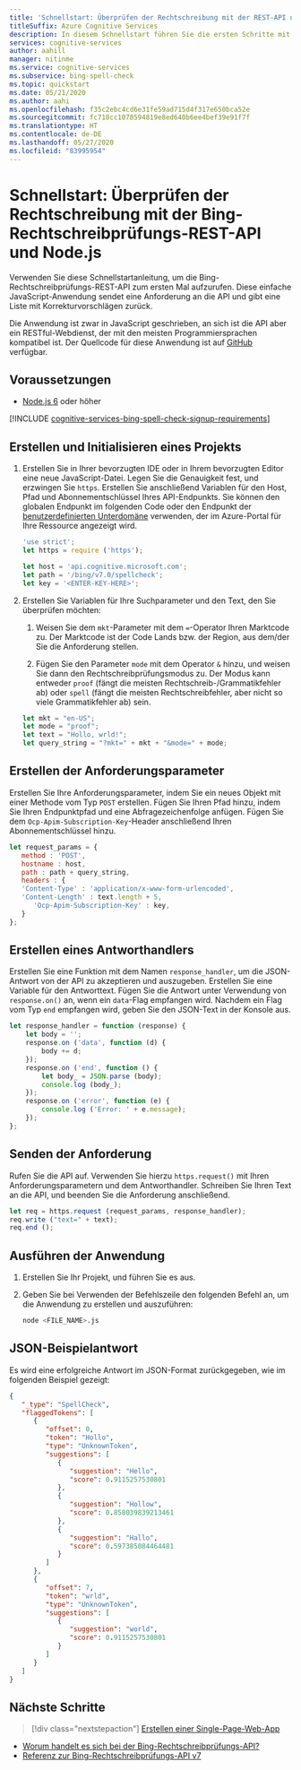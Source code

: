 ```yaml
---
title: 'Schnellstart: Überprüfen der Rechtschreibung mit der REST-API und Node.js – Bing-Rechtschreibprüfung'
titleSuffix: Azure Cognitive Services
description: In diesem Schnellstart führen Sie die ersten Schritte mit der Bing-Rechtschreibprüfungs-REST-API zum Überprüfen von Rechtschreibung und Grammatik durch.
services: cognitive-services
author: aahill
manager: nitinme
ms.service: cognitive-services
ms.subservice: bing-spell-check
ms.topic: quickstart
ms.date: 05/21/2020
ms.author: aahi
ms.openlocfilehash: f35c2ebc4cd6e31fe59ad715d4f317e650bca52e
ms.sourcegitcommit: fc718cc1078594819e8ed640b6ee4bef39e91f7f
ms.translationtype: HT
ms.contentlocale: de-DE
ms.lasthandoff: 05/27/2020
ms.locfileid: "83995954"
---
```

# <a name="quickstart-check-spelling-with-the-bing-spell-check-rest-api-and-nodejs"></a>Schnellstart: Überprüfen der Rechtschreibung mit der Bing-Rechtschreibprüfungs-REST-API und Node.js

Verwenden Sie diese Schnellstartanleitung, um die Bing-Rechtschreibprüfungs-REST-API zum ersten Mal aufzurufen. Diese einfache JavaScript-Anwendung sendet eine Anforderung an die API und gibt eine Liste mit Korrekturvorschlägen zurück. 

Die Anwendung ist zwar in JavaScript geschrieben, an sich ist die API aber ein RESTful-Webdienst, der mit den meisten Programmiersprachen kompatibel ist. Der Quellcode für diese Anwendung ist auf [GitHub](https://github.com/Azure-Samples/cognitive-services-REST-api-samples/blob/master/nodejs/Search/BingSpellCheckv7.js) verfügbar.

## <a name="prerequisites"></a>Voraussetzungen

* [Node.js 6](https://nodejs.org/en/download/) oder höher

[!INCLUDE [cognitive-services-bing-spell-check-signup-requirements](../../../../includes/cognitive-services-bing-spell-check-signup-requirements.md)]


## <a name="create-and-initialize-a-project"></a>Erstellen und Initialisieren eines Projekts

1. Erstellen Sie in Ihrer bevorzugten IDE oder in Ihrem bevorzugten Editor eine neue JavaScript-Datei. Legen Sie die Genauigkeit fest, und erzwingen Sie `https`. Erstellen Sie anschließend Variablen für den Host, Pfad und Abonnementschlüssel Ihres API-Endpunkts. Sie können den globalen Endpunkt im folgenden Code oder den Endpunkt der [benutzerdefinierten Unterdomäne](../../../cognitive-services/cognitive-services-custom-subdomains.md) verwenden, der im Azure-Portal für Ihre Ressource angezeigt wird.

    ```javascript
    'use strict';
    let https = require ('https');

    let host = 'api.cognitive.microsoft.com';
    let path = '/bing/v7.0/spellcheck';
    let key = '<ENTER-KEY-HERE>';
    ```

2. Erstellen Sie Variablen für Ihre Suchparameter und den Text, den Sie überprüfen möchten: 

   1. Weisen Sie dem `mkt`-Parameter mit dem `=`-Operator Ihren Marktcode zu. Der Marktcode ist der Code Lands bzw. der Region, aus dem/der Sie die Anforderung stellen. 

   1. Fügen Sie den Parameter `mode` mit dem Operator `&` hinzu, und weisen Sie dann den Rechtschreibprüfungsmodus zu. Der Modus kann entweder `proof` (fängt die meisten Rechtschreib-/Grammatikfehler ab) oder `spell` (fängt die meisten Rechtschreibfehler, aber nicht so viele Grammatikfehler ab) sein.

    ```javascript
    let mkt = "en-US";
    let mode = "proof";
    let text = "Hollo, wrld!";
    let query_string = "?mkt=" + mkt + "&mode=" + mode;
    ```

## <a name="create-the-request-parameters"></a>Erstellen der Anforderungsparameter

Erstellen Sie Ihre Anforderungsparameter, indem Sie ein neues Objekt mit einer Methode vom Typ `POST` erstellen. Fügen Sie Ihren Pfad hinzu, indem Sie Ihren Endpunktpfad und eine Abfragezeichenfolge anfügen. Fügen Sie dem `Ocp-Apim-Subscription-Key`-Header anschließend Ihren Abonnementschlüssel hinzu.

```javascript
let request_params = {
   method : 'POST',
   hostname : host,
   path : path + query_string,
   headers : {
   'Content-Type' : 'application/x-www-form-urlencoded',
   'Content-Length' : text.length + 5,
      'Ocp-Apim-Subscription-Key' : key,
   }
};
```

## <a name="create-a-response-handler"></a>Erstellen eines Antworthandlers

Erstellen Sie eine Funktion mit dem Namen `response_handler`, um die JSON-Antwort von der API zu akzeptieren und auszugeben. Erstellen Sie eine Variable für den Antworttext. Fügen Sie die Antwort unter Verwendung von `response.on()` an, wenn ein `data`-Flag empfangen wird. Nachdem ein Flag vom Typ `end` empfangen wird, geben Sie den JSON-Text in der Konsole aus.

```javascript
let response_handler = function (response) {
    let body = '';
    response.on ('data', function (d) {
        body += d;
    });
    response.on ('end', function () {
        let body_ = JSON.parse (body);
        console.log (body_);
    });
    response.on ('error', function (e) {
        console.log ('Error: ' + e.message);
    });
};
```

## <a name="send-the-request"></a>Senden der Anforderung

Rufen Sie die API auf. Verwenden Sie hierzu `https.request()` mit Ihren Anforderungsparametern und dem Antworthandler. Schreiben Sie Ihren Text an die API, und beenden Sie die Anforderung anschließend.

```javascript
let req = https.request (request_params, response_handler);
req.write ("text=" + text);
req.end ();
```


## <a name="run-the-application"></a>Ausführen der Anwendung

1. Erstellen Sie Ihr Projekt, und führen Sie es aus.

1. Geben Sie bei Verwenden der Befehlszeile den folgenden Befehl an, um die Anwendung zu erstellen und auszuführen:

   ```bash
   node <FILE_NAME>.js
   ```


## <a name="example-json-response"></a>JSON-Beispielantwort

Es wird eine erfolgreiche Antwort im JSON-Format zurückgegeben, wie im folgenden Beispiel gezeigt:

```json
{
   "_type": "SpellCheck",
   "flaggedTokens": [
      {
         "offset": 0,
         "token": "Hollo",
         "type": "UnknownToken",
         "suggestions": [
            {
               "suggestion": "Hello",
               "score": 0.9115257530801
            },
            {
               "suggestion": "Hollow",
               "score": 0.858039839213461
            },
            {
               "suggestion": "Hallo",
               "score": 0.597385084464481
            }
         ]
      },
      {
         "offset": 7,
         "token": "wrld",
         "type": "UnknownToken",
         "suggestions": [
            {
               "suggestion": "world",
               "score": 0.9115257530801
            }
         ]
      }
   ]
}
```

## <a name="next-steps"></a>Nächste Schritte

> [!div class="nextstepaction"]
> [Erstellen einer Single-Page-Web-App](../tutorials/spellcheck.md)

- [Worum handelt es sich bei der Bing-Rechtschreibprüfungs-API?](../overview.md)
- [Referenz zur Bing-Rechtschreibprüfungs-API v7](https://docs.microsoft.com/rest/api/cognitiveservices-bingsearch/bing-spell-check-api-v7-reference)
